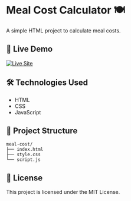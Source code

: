 # Meal Cost Calculator 🍽️

A simple HTML project to calculate meal costs.

## 🔗 Live Demo

[![Live Site](https://img.shields.io/badge/View-Live--Site-green?style=for-the-badge)](https://nazmunsakib.github.io/meal-cost/)

## 🛠️ Technologies Used

- HTML
- CSS
- JavaScript

## 📂 Project Structure

```
meal-cost/
├── index.html
├── style.css
└── script.js
```

## 📄 License

This project is licensed under the MIT License.